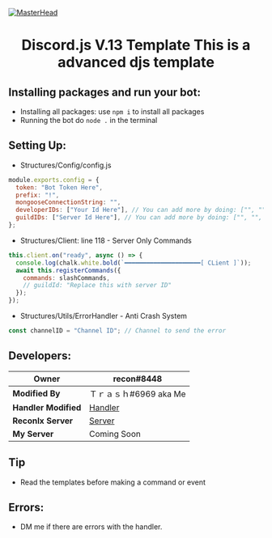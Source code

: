 [![MasterHead](https://discord.js.org/static/logo.svg)](https://repository-images.githubusercontent.com/40484398/e305e980-cb80-11eb-9bb9-c5d3ec013658)

<h1 align="center">Discord.js V.13 Template This is a advanced djs template</h1>

## Installing packages and run your bot:

- Installing all packages: use `npm i` to install all packages
- Running the bot do `node .` in the terminal

## Setting Up:

- Structures/Config/config.js

```js
module.exports.config = {
  token: "Bot Token Here",
  prefix: "!",
  mongooseConnectionString: "",
  developerIDs: ["Your Id Here"], // You can add more by doing: ["", "", ""]
  guildIDs: ["Server Id Here"], // You can add more by doing: ["", "", ""]
};
```

- Structures/Client: line 118 - Server Only Commands

```js
this.client.on("ready", async () => {
  console.log(chalk.white.bold(`━━━━━━━━━━━━━━━━━━━━━[ CLient ]`));
  await this.registerCommands({
    commands: slashCommands,
    // guildId: "Replace this with server ID"
  });
});
```

- Structures/Utils/ErrorHandler - Anti Crash System

```js
const channelID = "Channel ID"; // Channel to send the error
```

## Developers:

| Owner                | recon#8448                                             |
| -------------------- | ------------------------------------------------------ |
| **Modified By**      | Ｔｒａｓｈ#6969 aka Me                                 |
| **Handler Modified** | [Handler](https://github.com/reconlx/djs-base-handler) |
| **Reconlx Server**   | [Server](https://discord.gg/uQAJqGRfpU)                |
| **My Server**        | Coming Soon                                            |

## Tip

- Read the templates before making a command or event

## Errors:

- DM me if there are errors with the handler.
